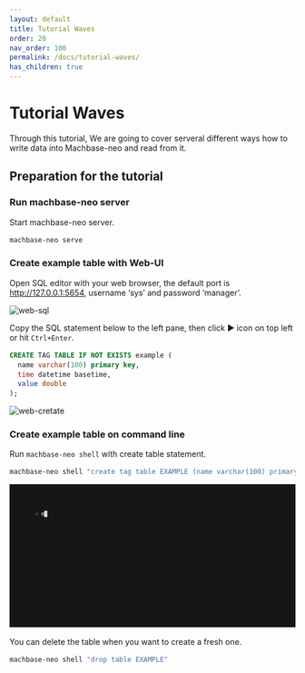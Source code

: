 ```yaml
---
layout: default
title: Tutorial Waves
order: 20
nav_order: 100
permalink: /docs/tutorial-waves/
has_children: true
---
```



# Tutorial Waves

Through this tutorial, We are going to cover serveral different ways how to write data into Machbase-neo and read from it.


## Preparation for the tutorial

### Run machbase-neo server

Start machbase-neo server.

```sh
machbase-neo serve
```

### Create example table with Web-UI

Open SQL editor with your web browser, the default port is http://127.0.0.1:5654, username ‘sys’ and password ‘manager’.

![web-sql](/assets/img/web-sql.jpg)

Copy the SQL statement below to the left pane, then click ▶︎ icon on top left or hit `Ctrl+Enter`.

```sql
CREATE TAG TABLE IF NOT EXISTS example (
  name varchar(100) primary key,
  time datetime basetime,
  value double
);
```

![web-cretate](/assets/img/web-cretable.jpg)

### Create example table on command line

Run `machbase-neo shell` with create table statement.

```sh
machbase-neo shell "create tag table EXAMPLE (name varchar(100) primary key, time datetime basetime, value double)"
```

![](img/ex_cre_table.gif)

You can delete the table when you want to create a fresh one.

```sh
machbase-neo shell "drop table EXAMPLE"
```
